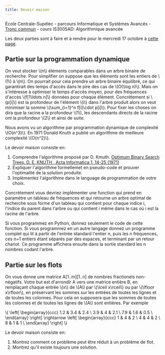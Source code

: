 ```yaml
---
title: Devoir maison
---
```


École Centrale-Supélec - parcours Informatique et Systèmes Avancés - [Tronc commun](http://www.isia.ecp.fr/welcome_to_www_ecp_fr_cms_site_isia/isia___formation/cours_tronc_commun) - cours IS3005AD: Algorithmique avancée


Les deux parties sont à faire et à rendre pour le mercredi 17 octobre à [cette page](http://www-desir.lip6.fr/~durrc/Iut/rendre/).

## Partie sur la programmation dynamique


On veut stocker \\(n\\) éléments comparables dans un arbre binaire de recherche.
Pour simplifier on suppose que les éléments sont les entiers de \\(1\\) à \\(n\\).
On pourrait pour cela prendre un arbre binaire équilibré, ce qui garantirait des temps d'accès dans le pire des cas de \\(O(\log n)\\).  Mais on s'intéresse à optimiser le temps d'accès moyen, pour des fréquences d'accès \\(f[1\ldots n]\\) données pour chaque élément.
Concrètement si \\(p[i]\\) est la profondeur de l'élément \\(i\\) dans l'arbre produit alors on veut minimiser la somme \\(\sum_{i=1}^n f[i]\cdot p[i]\\).
Pour fixer les choses on dira que la racine a la profondeur \\(1\\), les descendants directs de la racine ont la profondeur \\(2\\) et ainsi de suite.

Nous avons vu un algorithme par programmation dynamique de complexité \\(O(n^3)\\).
En 1971 Donald Knuth a publié un algorithme de meilleure complexité \\(O(n^2)\\).

Le devoir maison consiste en:

1. Comprendre l'algorithme proposé par D. Kmuth. [Optimum Binary Search Trees, D. E. KNUTH , Acta Informatica 1, 14-25 (1971) ](http://www.inrg.csie.ntu.edu.tw/algorithm2014/presentation/Knuth71.pdf)
2. Expliquer l'algorithme formellemet en pseudo-code et prouver l'optimalité de la solution produite.
3. Implémentez l'algorithme dans le language de programmation de votre choix. 

Concrètement vous devriez implémenter une function qui prend en paramètre un tableau de fréquences et qui retourne un arbre optimal de recherche sous forme d'un tableau qui contient pour chaque indice i, l'indice du parent dans l'arbre ou qui contient i même dans le cas où i est la racine de l'arbre.

Si vous programmez en Python, donnez seulement le code de cette fonction. Si vous programmez en un autre langage donnez un programme complet qui lit à partir de l'entrée standard l'entier n, puis les n fréquences, ces n+1 entiers étant séparés par des espaces, et terminant par un retour chariot.  Ce programme affichera ensuite dans la sortie standard les n nombres codant l'arbre.

## Partie sur les flots

On vous donne une matrice A[1..m][1..n] de nombres fractionels non-négatifs.  Votre but est d'arrondir A vers une matrice entière B, en remplaçant chaque entrée \\(x\\) de \\(A\\) par \\(\lceil x\rceil\\)  ou par \\(\lfloor x\rfloor\\), en préservant les sommes sur les entrées de toutes les lignes et de toutes les colonnes.  Pour cela on supposera que les sommes de toutes les colonnes et de toutes les lignes de \\(A\\) sont entières.
Par exemple

\\(
		\left[ \begin{array}{ccc}
		1.2 & 3.4 & 2.4 \\
		3.9 & 4 & 2.1 \\
		7.9 & 1.6 & 0.5 \\
		\end{array}
		\right]
		\rightarrow
		\left[ \begin{array}{ccc}
		1 & 4 & 2 \\
		4 & 4 & 2 \\
		8 & 1 & 1 \\
		\end{array}
		\right]
\\)

Le devoir maison consiste en:

1. Montrez comment ce problème peut être réduit à un problème de flot.
2. Montrez qu'il existe toujours une solution.

